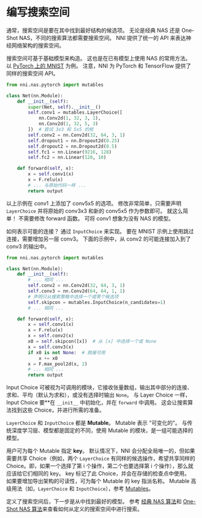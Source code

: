 # 编写搜索空间

通常，搜索空间是要在其中找到最好结构的候选项。 无论是经典 NAS 还是 One-Shot NAS，不同的搜索算法都需要搜索空间。 NNI 提供了统一的 API 来表达神经网络架构的搜索空间。

搜索空间可基于基础模型来构造。 这也是在已有模型上使用 NAS 的常用方法。 以 [PyTorch 上的 MNIST](https://github.com/pytorch/examples/blob/master/mnist/main.py) 为例。 注意，NNI 为 PyTorch 和 TensorFlow 提供了同样的搜索空间 API。

```python
from nni.nas.pytorch import mutables

class Net(nn.Module):
    def __init__(self):
        super(Net, self).__init__()
        self.conv1 = mutables.LayerChoice([
            nn.Conv2d(1, 32, 3, 1),
            nn.Conv2d(1, 32, 5, 3)
        ])  # 尝试 3x3 和 5x5 的核
        self.conv2 = nn.Conv2d(32, 64, 3, 1)
        self.dropout1 = nn.Dropout2d(0.25)
        self.dropout2 = nn.Dropout2d(0.5)
        self.fc1 = nn.Linear(9216, 128)
        self.fc2 = nn.Linear(128, 10)

    def forward(self, x):
        x = self.conv1(x)
        x = F.relu(x)
        # ... 与原始代码一样 ...
        return output
```

以上示例在 conv1 上添加了 conv5x5 的选项。 修改非常简单，只需要声明 `LayerChoice` 并将原始的 conv3x3 和新的 conv5x5 作为参数即可。 就这么简单！ 不需要修改 forward 函数。 可将 conv1 想象为没有 NAS 的模型。

如何表示可能的连接？ 通过 `InputChoice` 来实现。 要在 MNIST 示例上使用跳过连接，需要增加另一层 conv3。 下面的示例中，从 conv2 的可能连接加入到了 conv3 的输出中。

```python
from nni.nas.pytorch import mutables

class Net(nn.Module):
    def __init__(self):
        # ... 相同 ...
        self.conv2 = nn.Conv2d(32, 64, 3, 1)
        self.conv3 = nn.Conv2d(64, 64, 1, 1)
        # 声明只从搜索策略中选择一个或零个候选项
        self.skipcon = mutables.InputChoice(n_candidates=1)
        # ... 相同 ...

    def forward(self, x):
        x = self.conv1(x)
        x = F.relu(x)
        x = self.conv2(x)
        x0 = self.skipcon([x])  # 从 [x] 中选择一个或 None
        x = self.conv3(x)
        if x0 is not None:  # 跳接可用
            x += x0
        x = F.max_pool2d(x, 2)
        # ... 相同 ...
        return output
```

Input Choice 可被视为可调用的模块，它接收张量数组，输出其中部分的连接、求和、平均（默认为求和），或没有选择时输出 `None`。 与 Layer Choice 一样，Input Choice 要**在 `__init__` 中初始化，并在 `forward` 中调用。 这会让搜索算法找到这些 Choice，并进行所需的准备。</p>

`LayerChoice` 和 `InputChoice` 都是 **Mutable**。 Mutable 表示 "可变化的"。 与传统深度学习层、模型都是固定的不同，使用 Mutable 的模块，是一组可能选择的模型。

用户可为每个 Mutable 指定 **key**。 默认情况下，NNI 会分配全局唯一的，但如果需要共享 Choice（例如，两个 `LayerChoice` 有同样的候选操作，希望共享同样的 Choice。即，如果一个选择了第 i 个操作，第二个也要选择第 i 个操作），那么就应该给它们相同的 key。 key 标记了此 Choice，并会在存储的检查点中使用。 如果要增加导出架构的可读性，可为每个 Mutable 的 key 指派名称。 Mutable 高级用法（如，`LayerChoice` 和 `InputChoice`），参考 [Mutables](./NasReference.md)。

定义了搜索空间后，下一步是从中找到最好的模型。 参考 [经典 NAS 算法](./ClassicNas.md)和 [One-Shot NAS 算法](./NasGuide.md)来查看如何从定义的搜索空间中进行搜索。